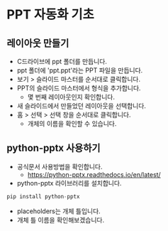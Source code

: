 # PPT 자동화 기초
## 레이아웃 만들기
* C드라이브에 ppt 폴더를 만듭니다.
* ppt 폴더에 'ppt.ppt'라는 PPT 파일을 만듭니다.
* 보기 > 슬라이드 마스터를 순서대로 클릭합니다.
* PPT의 슬라이드 마스터에서 형식을 추가합니다.
  * 몇 번째 레이아웃인지 확인합니다.
* 새 슬라이드에서 만들었던 레이아웃을 선택합니다.
* 홈 > 선택 > 선택 창을 순서대로 클릭합니다.
  * 개체의 이름을 확인할 수 있습니다.  

## python-pptx 사용하기
* 공식문서 사용방법을 확인합니다.
  * https://python-pptx.readthedocs.io/en/latest/ 
* python-pptx 라이브러리를 설치합니다.
```python
pip install python-pptx
```

* placeholders는 개체 틀입니다.
* 개체 틀 이름을 확인해보겠습니다.

